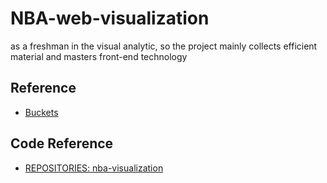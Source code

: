 # NBA-web-visualization
as a freshman in the visual analytic, so the project mainly collects efficient material and masters front-end technology
## Reference
- [Buckets](http://buckets.peterbeshai.com/app/#/playerView/201143_2015?dataType=raw&colors=six)
## Code Reference
- [REPOSITORIES: nba-visualization](https://github.com/topics/nba-visualization)
